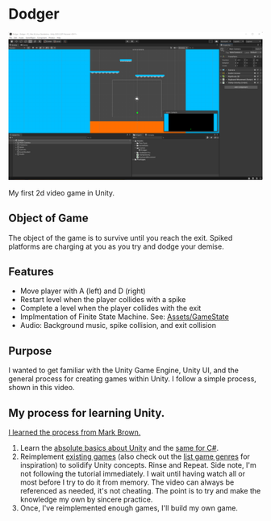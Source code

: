 # Dodger

![dodger preview](dodger.png)

 My first 2d video game in Unity.
 
## Object of Game

The object of the game is to survive until you reach the exit. Spiked platforms are charging at you as you try and dodge your demise.

## Features

- Move player with A (left) and D (right)
- Restart level when the player collides with a spike
- Complete a level when the player collides with the exit
- Implmentation of Finite State Machine. See: [Assets/GameState](Assets/GameState)
- Audio: Background music, spike collision, and exit collision

## Purpose

I wanted to get familiar with the Unity Game Engine, Unity UI, and the general process for creating games within Unity. I follow a simple process, shown in this video.

## My process for learning Unity.

[I learned the process from Mark Brown.](https://www.youtube.com/watch?v=vFjXKOXdgGo&list=PLc38fcMFcV_uH3OK4sTa4bf-UXGk2NW2n&index=2)

1. Learn the [absolute basics about Unity](https://www.youtube.com/watch?v=E6A4WvsDeLE) and the [same for C#](https://www.youtube.com/watch?v=IFayQioG71A&list=PLzDRvYVwl53t2GGC4rV_AmH7vSvSqjVmz).
2. Reimplement [existing games](https://www.youtube.com/c/Zigurous/videos) (also check out the [list game genres](https://en.wikipedia.org/wiki/List_of_video_game_genres) for inspiration) to solidify Unity concepts. Rinse and Repeat. Side note, I'm not following the tutorial immediately. I wait until having watch all or most before I try to do it from memory. The video can always be referenced as needed, it's not cheating. The point is to try and make the knowledge my own by sincere practice.
3. Once, I've reimplemented enough games, I'll build my own game.
